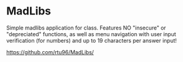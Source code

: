 # MadLibs
Simple madlibs application for class.
Features NO "insecure" or "depreciated" functions, as well as menu navigation with user input verification (for numbers) and up to 19 characters per answer input!

https://github.com/rtu96/MadLibs/
